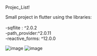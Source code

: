 Projec_List!

Small project in flutter using the libraries:
<br> 
<br> -sqflite : ^2.0.2
<br> -path_provider:^2.0.11
<br> -reactive_forms: ^12.0.0

![image](https://user-images.githubusercontent.com/93929735/184044553-ace4a2f3-96af-43da-b84e-1ddc10bab25a.png)
![image](https://user-images.githubusercontent.com/93929735/184044652-f22f4a1b-eb96-4155-8649-9773a7552787.png)

